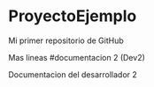 # ProyectoEjemplo
Mi primer repositorio de GitHub

Mas lineas
#documentacion 2 (Dev2)

Documentacion del desarrollador 2
